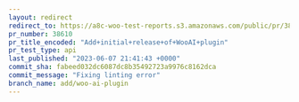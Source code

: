 ```yaml
---
layout: redirect
redirect_to: https://a8c-woo-test-reports.s3.amazonaws.com/public/pr/38610/api/index.html
pr_number: 38610
pr_title_encoded: "Add+initial+release+of+WooAI+plugin"
pr_test_type: api
last_published: "2023-06-07 21:41:43 +0000"
commit_sha: fabeed032dc6087dc8b35492723a9976c8162dca
commit_message: "Fixing linting error"
branch_name: add/woo-ai-plugin
---
```

